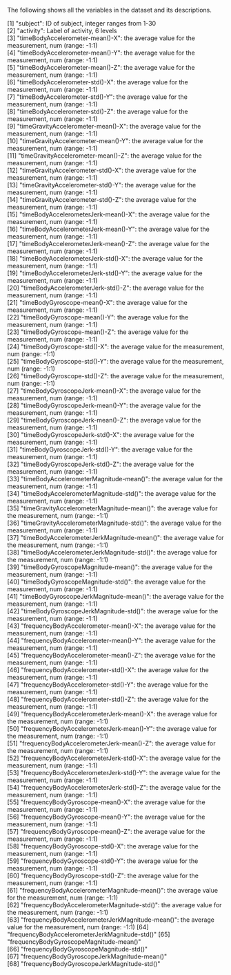 The following shows all the variables in the dataset and its descriptions.

 [1] "subject": ID of subject, integer ranges from 1-30                                       
 [2] "activity": Label of activity, 6 levels                                      
 [3] "timeBodyAccelerometer-mean()-X": the average value for the measurement, num (range: -1:1)               
 [4] "timeBodyAccelerometer-mean()-Y": the average value for the measurement, num (range: -1:1)                 
 [5] "timeBodyAccelerometer-mean()-Z": the average value for the measurement, num (range: -1:1)                 
 [6] "timeBodyAccelerometer-std()-X": the average value for the measurement, num (range: -1:1)                  
 [7] "timeBodyAccelerometer-std()-Y": the average value for the measurement, num (range: -1:1)                 
 [8] "timeBodyAccelerometer-std()-Z": the average value for the measurement, num (range: -1:1)                  
 [9] "timeGravityAccelerometer-mean()-X": the average value for the measurement, num (range: -1:1)              
[10] "timeGravityAccelerometer-mean()-Y": the average value for the measurement, num (range: -1:1)             
[11] "timeGravityAccelerometer-mean()-Z": the average value for the measurement, num (range: -1:1)              
[12] "timeGravityAccelerometer-std()-X": the average value for the measurement, num (range: -1:1)               
[13] "timeGravityAccelerometer-std()-Y": the average value for the measurement, num (range: -1:1)               
[14] "timeGravityAccelerometer-std()-Z": the average value for the measurement, num (range: -1:1)               
[15] "timeBodyAccelerometerJerk-mean()-X": the average value for the measurement, num (range: -1:1)             
[16] "timeBodyAccelerometerJerk-mean()-Y": the average value for the measurement, num (range: -1:1)             
[17] "timeBodyAccelerometerJerk-mean()-Z": the average value for the measurement, num (range: -1:1)             
[18] "timeBodyAccelerometerJerk-std()-X": the average value for the measurement, num (range: -1:1)              
[19] "timeBodyAccelerometerJerk-std()-Y": the average value for the measurement, num (range: -1:1)              
[20] "timeBodyAccelerometerJerk-std()-Z": the average value for the measurement, num (range: -1:1)              
[21] "timeBodyGyroscope-mean()-X": the average value for the measurement, num (range: -1:1)                     
[22] "timeBodyGyroscope-mean()-Y": the average value for the measurement, num (range: -1:1)                     
[23] "timeBodyGyroscope-mean()-Z": the average value for the measurement, num (range: -1:1)                    
[24] "timeBodyGyroscope-std()-X": the average value for the measurement, num (range: -1:1)                      
[25] "timeBodyGyroscope-std()-Y": the average value for the measurement, num (range: -1:1)                      
[26] "timeBodyGyroscope-std()-Z": the average value for the measurement, num (range: -1:1)                      
[27] "timeBodyGyroscopeJerk-mean()-X": the average value for the measurement, num (range: -1:1)                 
[28] "timeBodyGyroscopeJerk-mean()-Y": the average value for the measurement, num (range: -1:1)                 
[29] "timeBodyGyroscopeJerk-mean()-Z": the average value for the measurement, num (range: -1:1)                 
[30] "timeBodyGyroscopeJerk-std()-X": the average value for the measurement, num (range: -1:1)                  
[31] "timeBodyGyroscopeJerk-std()-Y": the average value for the measurement, num (range: -1:1)                 
[32] "timeBodyGyroscopeJerk-std()-Z": the average value for the measurement, num (range: -1:1)                  
[33] "timeBodyAccelerometerMagnitude-mean()": the average value for the measurement, num (range: -1:1)          
[34] "timeBodyAccelerometerMagnitude-std()": the average value for the measurement, num (range: -1:1)           
[35] "timeGravityAccelerometerMagnitude-mean()": the average value for the measurement, num (range: -1:1)      
[36] "timeGravityAccelerometerMagnitude-std()": the average value for the measurement, num (range: -1:1)        
[37] "timeBodyAccelerometerJerkMagnitude-mean()": the average value for the measurement, num (range: -1:1)      
[38] "timeBodyAccelerometerJerkMagnitude-std()": the average value for the measurement, num (range: -1:1)       
[39] "timeBodyGyroscopeMagnitude-mean()": the average value for the measurement, num (range: -1:1)              
[40] "timeBodyGyroscopeMagnitude-std()": the average value for the measurement, num (range: -1:1)               
[41] "timeBodyGyroscopeJerkMagnitude-mean()": the average value for the measurement, num (range: -1:1)          
[42] "timeBodyGyroscopeJerkMagnitude-std()": the average value for the measurement, num (range: -1:1)           
[43] "frequencyBodyAccelerometer-mean()-X": the average value for the measurement, num (range: -1:1)            
[44] "frequencyBodyAccelerometer-mean()-Y": the average value for the measurement, num (range: -1:1)            
[45] "frequencyBodyAccelerometer-mean()-Z": the average value for the measurement, num (range: -1:1)            
[46] "frequencyBodyAccelerometer-std()-X": the average value for the measurement, num (range: -1:1)             
[47] "frequencyBodyAccelerometer-std()-Y": the average value for the measurement, num (range: -1:1)             
[48] "frequencyBodyAccelerometer-std()-Z": the average value for the measurement, num (range: -1:1)             
[49] "frequencyBodyAccelerometerJerk-mean()-X": the average value for the measurement, num (range: -1:1)       
[50] "frequencyBodyAccelerometerJerk-mean()-Y": the average value for the measurement, num (range: -1:1)        
[51] "frequencyBodyAccelerometerJerk-mean()-Z": the average value for the measurement, num (range: -1:1)       
[52] "frequencyBodyAccelerometerJerk-std()-X": the average value for the measurement, num (range: -1:1)        
[53] "frequencyBodyAccelerometerJerk-std()-Y": the average value for the measurement, num (range: -1:1)        
[54] "frequencyBodyAccelerometerJerk-std()-Z": the average value for the measurement, num (range: -1:1)         
[55] "frequencyBodyGyroscope-mean()-X": the average value for the measurement, num (range: -1:1)             
[56] "frequencyBodyGyroscope-mean()-Y": the average value for the measurement, num (range: -1:1)                
[57] "frequencyBodyGyroscope-mean()-Z": the average value for the measurement, num (range: -1:1)               
[58] "frequencyBodyGyroscope-std()-X": the average value for the measurement, num (range: -1:1)                
[59] "frequencyBodyGyroscope-std()-Y": the average value for the measurement, num (range: -1:1)                 
[60] "frequencyBodyGyroscope-std()-Z": the average value for the measurement, num (range: -1:1)                 
[61] "frequencyBodyAccelerometerMagnitude-mean()": the average value for the measurement, num (range: -1:1)    
[62] "frequencyBodyAccelerometerMagnitude-std()": the average value for the measurement, num (range: -1:1)      
[63] "frequencyBodyAccelerometerJerkMagnitude-mean()": the average value for the measurement, num (range: -1:1) 
[64] "frequencyBodyAccelerometerJerkMagnitude-std()" 
[65] "frequencyBodyGyroscopeMagnitude-mean()"        
[66] "frequencyBodyGyroscopeMagnitude-std()"         
[67] "frequencyBodyGyroscopeJerkMagnitude-mean()"    
[68] "frequencyBodyGyroscopeJerkMagnitude-std()"  

